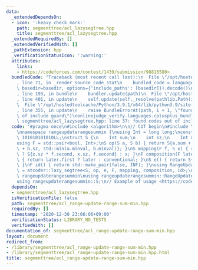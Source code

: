```yaml
---
data:
  _extendedDependsOn:
  - icon: ':heavy_check_mark:'
    path: segmenttree/acl_lazysegtree.hpp
    title: segmenttree/acl_lazysegtree.hpp
  _extendedRequiredBy: []
  _extendedVerifiedWith: []
  _pathExtension: hpp
  _verificationStatusIcon: ':warning:'
  attributes:
    links:
    - https://codeforces.com/contest/1439/submission/98816580>
  bundledCode: "Traceback (most recent call last):\n  File \"/opt/hostedtoolcache/Python/3.9.1/x64/lib/python3.9/site-packages/onlinejudge_verify/documentation/build.py\"\
    , line 71, in _render_source_code_stat\n    bundled_code = language.bundle(stat.path,\
    \ basedir=basedir, options={'include_paths': [basedir]}).decode()\n  File \"/opt/hostedtoolcache/Python/3.9.1/x64/lib/python3.9/site-packages/onlinejudge_verify/languages/cplusplus.py\"\
    , line 193, in bundle\n    bundler.update(path)\n  File \"/opt/hostedtoolcache/Python/3.9.1/x64/lib/python3.9/site-packages/onlinejudge_verify/languages/cplusplus_bundle.py\"\
    , line 401, in update\n    self.update(self._resolve(pathlib.Path(included), included_from=path))\n\
    \  File \"/opt/hostedtoolcache/Python/3.9.1/x64/lib/python3.9/site-packages/onlinejudge_verify/languages/cplusplus_bundle.py\"\
    , line 355, in update\n    raise BundleErrorAt(path, i + 1, \"found codes out\
    \ of include guard\")\nonlinejudge_verify.languages.cplusplus_bundle.BundleErrorAt:\
    \ segmenttree/acl_lazysegtree.hpp: line 37: found codes out of include guard\n"
  code: "#pragma once\n#include <algorithm>\n\n// CUT begin\n#include \"acl_lazysegtree.hpp\"\
    \nnamespace rangeupdaterangesummin {\nusing Int = long long;\nconst Int INF =\
    \ 101010101010LL;\nstruct S {\n    Int sum;\n    int sz;\n    Int minval;\n};\n\
    using F = std::pair<bool, Int>;\nS op(S a, S b) { return S{a.sum + b.sum, a.sz\
    \ + b.sz, std::min(a.minval, b.minval)}; }\nS mapping(F f, S x) { return f.first\
    \ ? S{x.sz * f.second, x.sz, f.second} : x; }\nF composition(F later, F conventional)\
    \ { return later.first ? later : conventional; }\nS e() { return S{0, 0, INF};\
    \ }\nF id() { return std::make_pair(false, INF); }\nusing RangeUpdateRangeSumMin\
    \ = atcoder::lazy_segtree<S, op, e, F, mapping, composition, id>;\n}; // namespace\
    \ rangeupdaterangesummin\nusing rangeupdaterangesummin::RangeUpdateRangeSumMin;\n\
    using rangeupdaterangesummin::S;\n// Example of usage <https://codeforces.com/contest/1439/submission/98816580>\n"
  dependsOn:
  - segmenttree/acl_lazysegtree.hpp
  isVerificationFile: false
  path: segmenttree/acl_range-update-range-sum-min.hpp
  requiredBy: []
  timestamp: '2020-12-30 23:06:06+09:00'
  verificationStatus: LIBRARY_NO_TESTS
  verifiedWith: []
documentation_of: segmenttree/acl_range-update-range-sum-min.hpp
layout: document
redirect_from:
- /library/segmenttree/acl_range-update-range-sum-min.hpp
- /library/segmenttree/acl_range-update-range-sum-min.hpp.html
title: segmenttree/acl_range-update-range-sum-min.hpp
---
```

